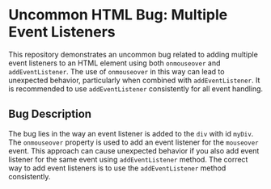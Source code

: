 # Uncommon HTML Bug: Multiple Event Listeners
This repository demonstrates an uncommon bug related to adding multiple event listeners to an HTML element using both `onmouseover` and `addEventListener`.  The use of `onmouseover` in this way can lead to unexpected behavior, particularly when combined with `addEventListener`.  It is recommended to use `addEventListener` consistently for all event handling.

## Bug Description
The bug lies in the way an event listener is added to the `div` with id `myDiv`. The `onmouseover` property is used to add an event listener for the `mouseover` event. This approach can cause unexpected behavior if you also add event listener for the same event using `addEventListener` method. The correct way to add event listeners is to use the `addEventListener` method consistently.